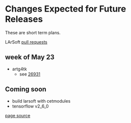 # Changes Expected for Future Releases

These are short term plans.

LArSoft [pull requests](https://github.com/orgs/LArSoft/projects/2)

## week of May 23

- artg4tk 
  - see [26931](https://cdcvs.fnal.gov/redmine/issues/26931)


## Coming soon

-   build larsoft with cetmodules
-   tensorflow v2_6_0

[page source](https://github.com/LArSoft/larsoft.github.io/blob/main/LArSoftWiki/releases/FutureChanges.md)
